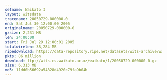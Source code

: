 ```yaml
---
setname: Waikato I
layout: witsdata
tracename: 20050729-000000-0
end: Sat Jul 30 12:00:00 2005
originalname: 20050729-000000-0
gzsize: 2,231 MB
len: 24:00:00
start: Fri Jul 29 12:00:01 2005
totalwirelen: 38,284 MB
ripedownload: https://data-repository.ripe.net/datasets/wits-archive/waikato/1/20050729-000000-0.gz
pkts: 86 million
download: ftp://wits.cs.waikato.ac.nz/waikato/1/20050729-000000-0.gz
size: 6,313 MB
md5: 11dd0b56692a54828d4920c79fa9b04b
---
```

